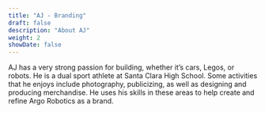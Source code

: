 ```yaml
---
title: "AJ - Branding"
draft: false
description: "About AJ"
weight: 2
showDate: false
---
```


AJ has a very strong passion for building, whether it’s cars, Legos, or robots. He is a dual sport athlete at Santa Clara High School. Some activities that he enjoys include photography, publicizing, as well as designing and producing merchandise. He uses his skills in these areas to help create and refine Argo Robotics as a brand.

